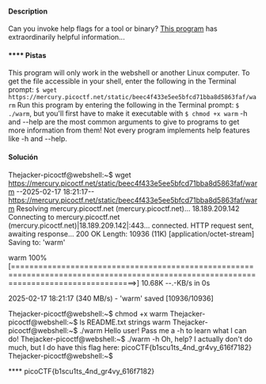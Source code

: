#### Description

Can you invoke help flags for a tool or binary? [This program](https://mercury.picoctf.net/static/beec4f433e5ee5bfcd71bba8d5863faf/warm) has extraordinarily helpful information...

#### **** Pistas
This program will only work in the webshell or another Linux computer.
To get the file accessible in your shell, enter the following in the Terminal prompt: `$ wget https://mercury.picoctf.net/static/beec4f433e5ee5bfcd71bba8d5863faf/warm`
Run this program by entering the following in the Terminal prompt: `$ ./warm`, but you'll first have to make it executable with `$ chmod +x warm`
-h and --help are the most common arguments to give to programs to get more information from them!
Not every program implements help features like -h and --help.
#### Solución 

Thejacker-picoctf@webshell:~$ wget https://mercury.picoctf.net/static/beec4f433e5ee5bfcd71bba8d5863faf/warm
--2025-02-17 18:21:17--  https://mercury.picoctf.net/static/beec4f433e5ee5bfcd71bba8d5863faf/warm
Resolving mercury.picoctf.net (mercury.picoctf.net)... 18.189.209.142
Connecting to mercury.picoctf.net (mercury.picoctf.net)|18.189.209.142|:443... connected.
HTTP request sent, awaiting response... 200 OK
Length: 10936 (11K) [application/octet-stream]
Saving to: 'warm'

warm                                                       100%[=======================================================================================================================================>]  10.68K  --.-KB/s    in 0s      

2025-02-17 18:21:17 (340 MB/s) - 'warm' saved [10936/10936]

Thejacker-picoctf@webshell:~$ chmod +x warm 
Thejacker-picoctf@webshell:~$ ls
README.txt  strings  warm
Thejacker-picoctf@webshell:~$ ./warm
Hello user! Pass me a -h to learn what I can do!
Thejacker-picoctf@webshell:~$ ./warm -h
Oh, help? I actually don't do much, but I do have this flag here: picoCTF{b1scu1ts_4nd_gr4vy_616f7182}
Thejacker-picoctf@webshell:~$ 

**** picoCTF{b1scu1ts_4nd_gr4vy_616f7182}
